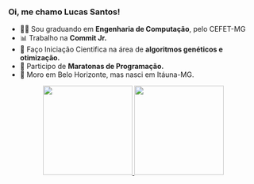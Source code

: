 ### Oi, me chamo <b> Lucas Santos! </b>


- 👨‍🎓 Sou graduando em <b>Engenharia de Computação</b>, pelo CEFET-MG
- 📊 Trabalho na <b>Commit Jr.</b>
- 🧪 Faço Iniciação Cientifica na área de <b>algoritmos genéticos e otimização.</b>
- 👾 Participo de <b>Maratonas de Programação.</b>
- 🏡 Moro em Belo Horizonte, mas nasci em Itáuna-MG.

<div align="center">
  <a href="https://github.com/santoslucas">
  <img height="180em" src="https://github-readme-stats.vercel.app/api?username=santoslucas&show_icons=true&theme=nightowl&include_all_commits=true&count_private=true"/>
  <img height="180em" src="https://github-readme-stats.vercel.app/api/top-langs/?username=santoslucas&layout=compact&langs_count=7&theme=nightowl"/>
</div>
 
